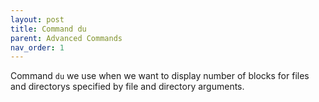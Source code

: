 ```yaml
---
layout: post
title: Command du
parent: Advanced Commands
nav_order: 1
---
```



Command ```du```
we use when we want to display number of blocks for files and directorys specified by file and directory arguments.
